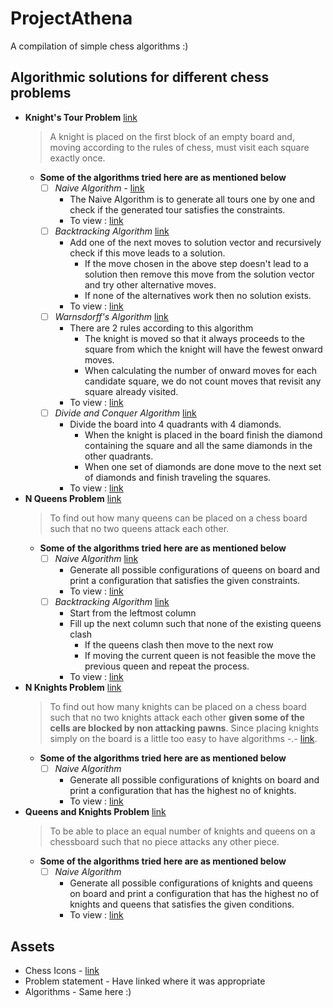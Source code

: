 # ProjectAthena
A compilation of simple chess algorithms :)

## Algorithmic solutions for different chess problems
- **Knight's Tour Problem** [link](https://en.wikipedia.org/wiki/Knight's_tour)
    > A knight is placed on the first block of an empty board and, moving according to the rules of chess, must visit each square exactly once.
    - **Some of the algorithms tried here are as mentioned below**
        - [ ] *Naive Algorithm* - [link](https://www.geeksforgeeks.org/the-knights-tour-problem-backtracking-1/)
            - The Naive Algorithm is to generate all tours one by one and check if the generated tour satisfies the constraints.
            - To view : [link](https://justyouraverageonion.github.io/ProjectAthena/nt-naive.html)
        - [ ] *Backtracking Algorithm* [link](https://www.geeksforgeeks.org/the-knights-tour-problem-backtracking-1/)
            - Add one of the next moves to solution vector and recursively check if this move leads to a solution.
                - If the move chosen in the above step doesn't lead to a solution then remove this move from the solution vector and try other alternative moves.
                - If none of the alternatives work then no solution exists.
            - To view : [link](https://justyouraverageonion.github.io/ProjectAthena/nt-bactrack.html)
        - [ ] *Warnsdorff's Algorithm* [link](https://www.geeksforgeeks.org/warnsdorffs-algorithm-knights-tour-problem/)
            - There are 2 rules according to this algorithm
                - The knight is moved so that it always proceeds to the square from which the knight will have the fewest onward moves.
                - When calculating the number of onward moves for each candidate square, we do not count moves that revisit any square already visited.
            - To view : [link](https://justyouraverageonion.github.io/ProjectAthena/nt-warnsdorff.html)
        - [ ] *Divide and Conquer Algorithm* [link](https://www.youtube.com/watch?v=9fSFC00ZKPg)
            - Divide the board into 4 quadrants with 4 diamonds.
                - When the knight is placed in the board finish the diamond containing the square and all the same diamonds in the other quadrants.
                - When one set of diamonds are done move to the next set of diamonds and finish traveling the squares.
            - To view : [link](https://justyouraverageonion.github.io/ProjectAthena/nt-divideNconquer.html)
- **N Queens Problem** [link](https://en.wikipedia.org/wiki/Eight_queens_puzzle)
    > To find out how many queens can be placed on a chess board such that no two queens attack each other.
    - **Some of the algorithms tried here are as mentioned below**
        - [ ] *Naive Algorithm* [link](https://www.geeksforgeeks.org/n-queen-problem-backtracking-3/)
            - Generate all possible configurations of queens on board and print a configuration that satisfies the given constraints.
            - To view : [link](https://justyouraverageonion.github.io/ProjectAthena/nq-naive.html)
        - [ ] *Backtracking Algorithm* [link](https://www.geeksforgeeks.org/n-queen-problem-backtracking-3/)
            - Start from the leftmost column
            - Fill up the next column such that none of the existing queens clash 
                - If the queens clash then move to the next row
                - If moving the current queen is not feasible the move the previous queen and repeat the process.
            - To view : [link](https://justyouraverageonion.github.io/ProjectAthena/nq-bactrack.html)
- **N Knights Problem** [link](https://www.codechef.com/problems/KNIGHTS)
    > To find out how many knights can be placed on a chess board such that no two knights attack each other **given some of the cells are blocked by non attacking pawns**. Since placing knights simply on the board is a little too easy to have algorithms -.- [link](https://en.wikibooks.org/wiki/Chess/Puzzles/Placement/32_Knights/Solution).
    - **Some of the algorithms tried here are as mentioned below**
        - [ ] *Naive Algorithm*
            - Generate all possible configurations of knights on board and print a configuration that has the highest no of knights.
            - To view : [link](https://justyouraverageonion.github.io/ProjectAthena/nn-naive.html)
- **Queens and Knights Problem** [link](http://vector.org.uk/art10003900)
    > To be able to place an equal number of knights and queens on a chessboard such that no piece attacks any other piece. 
    - **Some of the algorithms tried here are as mentioned below**
        - [ ] *Naive Algorithm*
            - Generate all possible configurations of knights and queens on board and print a configuration that has the highest no of knights and queens that satisfies the given conditions.
            - To view : [link](https://justyouraverageonion.github.io/ProjectAthena/qn-naive.html)

## Assets
- Chess Icons - [link](https://commons.wikimedia.org/wiki/Category:SVG_chess_pieces)
- Problem statement - Have linked where it was appropriate
- Algorithms - Same here :)
